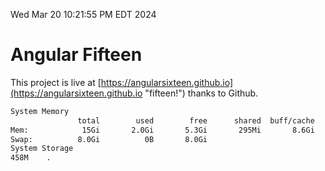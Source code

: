 Wed Mar 20 10:21:55 PM EDT 2024

# Angular Fifteen


This project is live at [https://angularsixteen.github.io](https://angularsixteen.github.io "fifteen!") thanks to Github.

```bash
System Memory
               total        used        free      shared  buff/cache   available
Mem:            15Gi       2.0Gi       5.3Gi       295Mi       8.6Gi        13Gi
Swap:          8.0Gi          0B       8.0Gi
System Storage
458M	.

